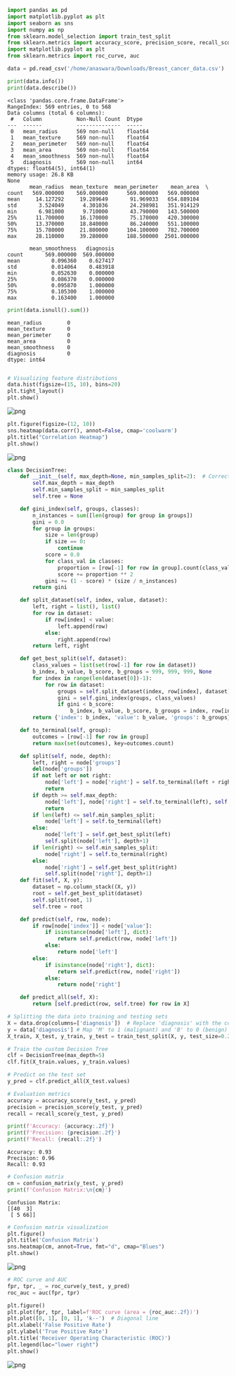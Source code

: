 ```python
import pandas as pd
import matplotlib.pyplot as plt
import seaborn as sns
import numpy as np
from sklearn.model_selection import train_test_split
from sklearn.metrics import accuracy_score, precision_score, recall_score, confusion_matrix, roc_curve, auc
import matplotlib.pyplot as plt
from sklearn.metrics import roc_curve, auc
```


```python
data = pd.read_csv('/home/anaswara/Downloads/Breast_cancer_data.csv')
```


```python
print(data.info())
print(data.describe())
```

    <class 'pandas.core.frame.DataFrame'>
    RangeIndex: 569 entries, 0 to 568
    Data columns (total 6 columns):
     #   Column           Non-Null Count  Dtype  
    ---  ------           --------------  -----  
     0   mean_radius      569 non-null    float64
     1   mean_texture     569 non-null    float64
     2   mean_perimeter   569 non-null    float64
     3   mean_area        569 non-null    float64
     4   mean_smoothness  569 non-null    float64
     5   diagnosis        569 non-null    int64  
    dtypes: float64(5), int64(1)
    memory usage: 26.8 KB
    None
           mean_radius  mean_texture  mean_perimeter    mean_area  \
    count   569.000000    569.000000      569.000000   569.000000   
    mean     14.127292     19.289649       91.969033   654.889104   
    std       3.524049      4.301036       24.298981   351.914129   
    min       6.981000      9.710000       43.790000   143.500000   
    25%      11.700000     16.170000       75.170000   420.300000   
    50%      13.370000     18.840000       86.240000   551.100000   
    75%      15.780000     21.800000      104.100000   782.700000   
    max      28.110000     39.280000      188.500000  2501.000000   
    
           mean_smoothness   diagnosis  
    count       569.000000  569.000000  
    mean          0.096360    0.627417  
    std           0.014064    0.483918  
    min           0.052630    0.000000  
    25%           0.086370    0.000000  
    50%           0.095870    1.000000  
    75%           0.105300    1.000000  
    max           0.163400    1.000000  



```python
print(data.isnull().sum())
```

    mean_radius        0
    mean_texture       0
    mean_perimeter     0
    mean_area          0
    mean_smoothness    0
    diagnosis          0
    dtype: int64



```python

# Visualizing feature distributions
data.hist(figsize=(15, 10), bins=20)
plt.tight_layout()
plt.show()

```


    
![png](output_4_0.png)
    



```python
plt.figure(figsize=(12, 10))
sns.heatmap(data.corr(), annot=False, cmap='coolwarm')
plt.title("Correlation Heatmap")
plt.show()
```


    
![png](output_5_0.png)
    



```python
class DecisionTree:
    def __init__(self, max_depth=None, min_samples_split=2):  # Corrected the constructor name
        self.max_depth = max_depth
        self.min_samples_split = min_samples_split
        self.tree = None

    def gini_index(self, groups, classes):
        n_instances = sum([len(group) for group in groups])
        gini = 0.0
        for group in groups:
            size = len(group)
            if size == 0:
                continue
            score = 0.0
            for class_val in classes:
                proportion = [row[-1] for row in group].count(class_val) / size
                score += proportion ** 2
            gini += (1 - score) * (size / n_instances)
        return gini

    def split_dataset(self, index, value, dataset):
        left, right = list(), list()
        for row in dataset:
            if row[index] < value:
                left.append(row)
            else:
                right.append(row)
        return left, right

    def get_best_split(self, dataset):
        class_values = list(set(row[-1] for row in dataset))
        b_index, b_value, b_score, b_groups = 999, 999, 999, None
        for index in range(len(dataset[0])-1):
            for row in dataset:
                groups = self.split_dataset(index, row[index], dataset)
                gini = self.gini_index(groups, class_values)
                if gini < b_score:
                    b_index, b_value, b_score, b_groups = index, row[index], gini, groups
        return {'index': b_index, 'value': b_value, 'groups': b_groups}

    def to_terminal(self, group):
        outcomes = [row[-1] for row in group]
        return max(set(outcomes), key=outcomes.count)

    def split(self, node, depth):
        left, right = node['groups']
        del(node['groups'])
        if not left or not right:
            node['left'] = node['right'] = self.to_terminal(left + right)
            return
        if depth >= self.max_depth:
            node['left'], node['right'] = self.to_terminal(left), self.to_terminal(right)
            return
        if len(left) <= self.min_samples_split:
            node['left'] = self.to_terminal(left)
        else:
            node['left'] = self.get_best_split(left)
            self.split(node['left'], depth+1)
        if len(right) <= self.min_samples_split:
            node['right'] = self.to_terminal(right)
        else:
            node['right'] = self.get_best_split(right)
            self.split(node['right'], depth+1)
    def fit(self, X, y):
        dataset = np.column_stack((X, y))
        root = self.get_best_split(dataset)
        self.split(root, 1)
        self.tree = root

    def predict(self, row, node):
        if row[node['index']] < node['value']:
            if isinstance(node['left'], dict):
                return self.predict(row, node['left'])
            else:
                return node['left']
        else:
            if isinstance(node['right'], dict):
                return self.predict(row, node['right'])
            else:
                return node['right']

    def predict_all(self, X):
        return [self.predict(row, self.tree) for row in X]
```


```python
# Splitting the data into training and testing sets
X = data.drop(columns=['diagnosis'])  # Replace 'diagnosis' with the correct column name for labels
y = data['diagnosis'] # Map 'M' to 1 (malignant) and 'B' to 0 (benign)
X_train, X_test, y_train, y_test = train_test_split(X, y, test_size=0.2, random_state=42)

```


```python
# Train the custom Decision Tree
clf = DecisionTree(max_depth=5)
clf.fit(X_train.values, y_train.values)
```


```python
# Predict on the test set
y_pred = clf.predict_all(X_test.values)
```


```python
# Evaluation metrics
accuracy = accuracy_score(y_test, y_pred)
precision = precision_score(y_test, y_pred)
recall = recall_score(y_test, y_pred)

print(f'Accuracy: {accuracy:.2f}')
print(f'Precision: {precision:.2f}')
print(f'Recall: {recall:.2f}')
```

    Accuracy: 0.93
    Precision: 0.96
    Recall: 0.93



```python
# Confusion matrix
cm = confusion_matrix(y_test, y_pred)
print(f'Confusion Matrix:\n{cm}')
```

    Confusion Matrix:
    [[40  3]
     [ 5 66]]



```python
# Confusion matrix visualization
plt.figure()
plt.title('Confusion Matrix')
sns.heatmap(cm, annot=True, fmt="d", cmap="Blues")
plt.show()
```


    
![png](output_12_0.png)
    



```python
# ROC curve and AUC
fpr, tpr, _ = roc_curve(y_test, y_pred)
roc_auc = auc(fpr, tpr)
```


```python
plt.figure()
plt.plot(fpr, tpr, label=f'ROC curve (area = {roc_auc:.2f})')
plt.plot([0, 1], [0, 1], 'k--')  # Diagonal line
plt.xlabel('False Positive Rate')
plt.ylabel('True Positive Rate')
plt.title('Receiver Operating Characteristic (ROC)')
plt.legend(loc="lower right")
plt.show()
```


    
![png](output_14_0.png)
    



```python

```
